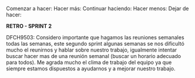 Comenzar a hacer:
Hacer más:
Continuar haciendo:
Hacer menos:
Dejar de hacer:


**RETRO - SPRINT 2**

DFCH9503: Considero importante que hagamos las reuniones semanales todas las semanas, este segundo sprint algunas semanas se nos dificultó mucho el reunirnos y hablar sobre nuestro trabajo, igualmente intentar buscar hacer mas de una reunión semanal (buscar un horario adecuado para todos). Me agrada mucho el clima de trabajo del equipo ya que siempre estamos dispuestos a ayudarnos y a mejorar nuestro trabajo.
